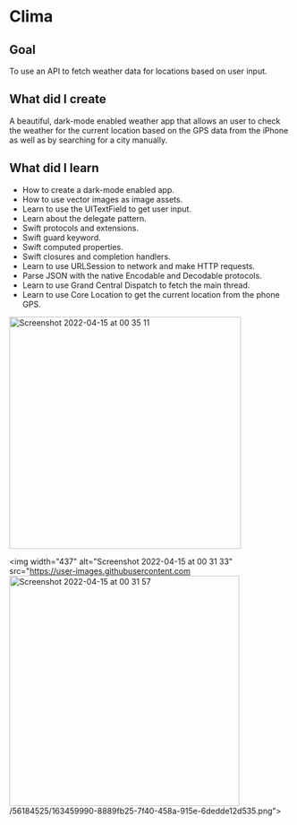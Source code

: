 #  Clima

## Goal

To use an API to fetch weather data for locations based on user input.


## What did I create

A beautiful, dark-mode enabled weather app that allows an user to check the weather for the current location based on the GPS data from the iPhone as well as by searching for a city manually. 

## What did I learn

* How to create a dark-mode enabled app.
* How to use vector images as image assets.
* Learn to use the UITextField to get user input. 
* Learn about the delegate pattern.
* Swift protocols and extensions. 
* Swift guard keyword. 
* Swift computed properties.
* Swift closures and completion handlers.
* Learn to use URLSession to network and make HTTP requests.
* Parse JSON with the native Encodable and Decodable protocols. 
* Learn to use Grand Central Dispatch to fetch the main thread.
* Learn to use Core Location to get the current location from the phone GPS. 


<img width="414" alt="Screenshot 2022-04-15 at 00 35 11" src="https://user-images.githubusercontent.com/56184525/163460018-9ddee573-e419-4b61-a712-08a7042e3b32.png">

<img width="437" alt="Screenshot 2022-04-15 at 00 31 33" src="https://user-images.githubusercontent.com<img width="411" alt="Screenshot 2022-04-15 at 00 31 57" src="https://user-images.githubusercontent.com/56184525/163460008-66163f6a-c018-45de-b02f-ab35dd9354ef.png">
/56184525/163459990-8889fb25-7f40-458a-915e-6dedde12d535.png">
